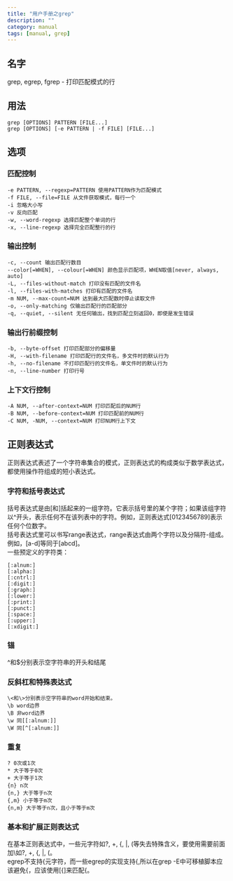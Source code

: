 ```yaml
---
title: "用户手册之grep"
description: ""
category: manual
tags: [manual, grep]
---
```


## 名字
grep, egrep, fgrep - 打印匹配模式的行
## 用法
    grep [OPTIONS] PATTERN [FILE...]
    grep [OPTIONS] [-e PATTERN | -f FILE] [FILE...]
## 选项
### 匹配控制
    -e PATTERN, --regexp=PATTERN 使用PATTERN作为匹配模式
    -f FILE, --file=FILE 从文件获取模式，每行一个
    -i 忽略大小写
    -v 反向匹配
    -w, --word-regexp 选择匹配整个单词的行
    -x, --line-regexp 选择完全匹配整行的行
### 输出控制
    -c, --count 输出匹配行数目
    --color[=WHEN], --colour[=WHEN] 颜色显示匹配项，WHEN取值[never, always, auto]
    -L, --files-without-match 打印没有匹配的文件名
    -l, --files-with-matches 打印有匹配的文件名
    -m NUM, --max-count=NUM 达到最大匹配数时停止读取文件
    -o, --only-matching 仅输出匹配行的匹配部分
    -q, --quiet, --silent 无任何输出，找到匹配立刻返回0，即使是发生错误
### 输出行前缀控制
    -b, --byte-offset 打印匹配部分的偏移量
    -H, --with-filename 打印匹配行的文件名，多文件时的默认行为
    -h, --no-filename 不打印匹配行的文件名，单文件时的默认行为
    -n, --line-number 打印行号
### 上下文行控制
    -A NUM, --after-context=NUM 打印匹配后的NUM行
    -B NUM, --before-context=NUM 打印匹配前的NUM行
    -C NUM, -NUM, --context=NUM 打印NUM行上下文
## 正则表达式
正则表达式表述了一个字符串集合的模式，正则表达式的构成类似于数学表达式，都使用操作符组成的短小表达式。
### 字符和括号表达式
括号表达式是由[和]括起来的一组字符。它表示括号里的某个字符；如果该组字符以^开头，表示任何不在该列表中的字符。例如，正则表达式[0123456789]表示任何个位数字。   
括号表达式里可以书写range表达式，range表达式由两个字符以及分隔符-组成。例如，[a-d]等同于[abcd]。   
一些预定义的字符类：   
    
    [:alnum:]
    [:alpha:]
    [:cntrl:]
    [:digit:]
    [:graph:]
    [:lower:]
    [:print:]
    [:punct:]
    [:space:]
    [:upper:]
    [:xdigit:]
### 锚
^和$分别表示空字符串的开头和结尾
### 反斜杠和特殊表达式
    \<和\>分别表示空字符串的word开始和结束。
    \b word边界
    \B 非word边界
    \w 同[[:alnum:]]
    \W 同[^[:alnum:]]
### 重复
    ? 0次或1次
    * 大于等于0次
    + 大于等于1次
    {n} n次
    {n,} 大于等于n次
    {,m} 小于等于m次
    {n,m} 大于等于n次，且小于等于m次
### 基本和扩展正则表达式
在基本正则表达式中，一些元字符如?, +, {, |, (等失去特殊含义，要使用需要前面加\如\?, \+, \{, \|, \(。   
egrep不支持{元字符，而一些egrep的实现支持\{,所以在grep -E中可移植脚本应该避免{，应该使用[{]来匹配{。
